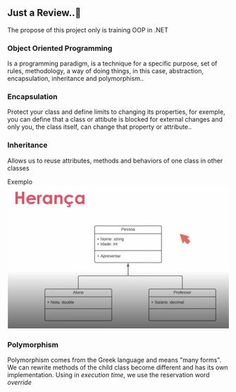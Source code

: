 ## Just a Review..📝
The propose of this project only is training OOP in .NET

### Object Oriented Programming
Is a programming paradigm, is a technique for a specific purpose, set of rules, methodology, a way of doing things, in this case, abstraction, encapsulation, inheritance and polymorphism..

### Encapsulation
Protect your class and define limits to changing its properties, for exemple, you can define that a class or attibute is blocked for external changes and only you, the class itself, can change that property or attribute..

### Inheritance
Allows us to reuse attributes, methods and behaviors of one class in other classes

Exemplo
![inheritance](image.png)

### Polymorphism
Polymorphism comes from the Greek language and means "many forms". We can rewrite methods of the child class become different and has its own implementation. Using in _execution time_, we use the reservation word _override_


